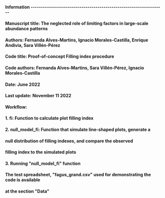 ####  Information ------------------------------------------------------------------
####  Manuscript title: The neglected role of limiting factors in large-scale abundance patterns
####  Authors: Fernanda Alves-Martins, Ignacio Morales-Castilla, Enrique Andivia, Sara Villén-Pérez
####  Code title: Proof-of-concept Filling index procedure
####  Code authors: Fernanda Alves-Martins, Sara Villén-Pérez, Ignacio Morales-Castilla
####  Date: June 2022
####  Last update: November 11 2022
####     
####  Workflow: 
####    1. fi: Function to calculate plot filling index
####    2. null_model_fi: Function that simulate line-shaped plots, generate a 
####       null distribution of filling indexes, and compare the observed 
####       filling index to the simulated plots  
####    3. Running "null_model_fi" function
####
####  The test spreadsheet, "fagus_grand.csv" used for demonstrating the code is available
####      at the section "Data"

